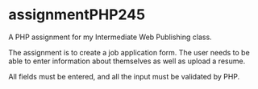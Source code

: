 # assignmentPHP245
A PHP assignment for my Intermediate Web Publishing class.

The assignment is to create a job application form.
The user needs to be able to enter information about themselves
as well as upload a resume.

All fields must be entered, and all the input must
be validated by PHP.
